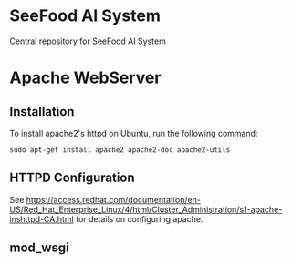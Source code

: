 # SeeFood AI System
Central repository for SeeFood AI System

# Apache WebServer
## Installation
To install apache2's httpd on Ubuntu, run the following command:

`sudo apt-get install apache2 apache2-doc apache2-utils`

## HTTPD Configuration

See https://access.redhat.com/documentation/en-US/Red_Hat_Enterprise_Linux/4/html/Cluster_Administration/s1-apache-inshttpd-CA.html 
for details on configuring apache.

## mod_wsgi
